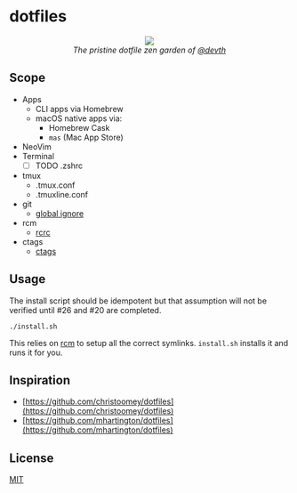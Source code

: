 # dotfiles

<p align="center">
  <img src="https://twistedsifter.files.wordpress.com/2016/12/miniature-bonsai-forests-5.jpg?w=800&h=554" />
  <br />
  <i>The pristine dotfile zen garden of
    <a href="https://github.com/devth">@devth</a>
  </i>
</p>

## Scope

- Apps
  - CLI apps via Homebrew
  - macOS native apps via:
    - Homebrew Cask
    - `mas` (Mac App Store)
- NeoVim
- Terminal
  - [ ] TODO .zshrc
- tmux
  - .tmux.conf
  - .tmuxline.conf
- git
  - [global ignore](gitignore_global)
- rcm
  - [rcrc](rcrc)
- ctags
  - [ctags](ctags)

## Usage

The install script should be idempotent but that assumption will not be verified
until #26 and #20 are completed.

```shell
./install.sh
```

This relies on [rcm](https://github.com/thoughtbot/rcm) to setup all the correct
symlinks. `install.sh` installs it and runs it for you.

## Inspiration

- [https://github.com/christoomey/dotfiles](https://github.com/christoomey/dotfiles)
- [https://github.com/mhartington/dotfiles](https://github.com/mhartington/dotfiles)

## License

[MIT](LICENSE.md)

